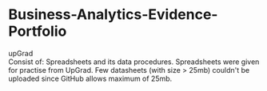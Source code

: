 # Business-Analytics-Evidence-Portfolio
upGrad <br>
Consist of: Spreadsheets and its data procedures.
Spreadsheets were given for practise from UpGrad. Few datasheets (with size > 25mb) couldn't be uploaded since GitHub allows maximum of 25mb.
